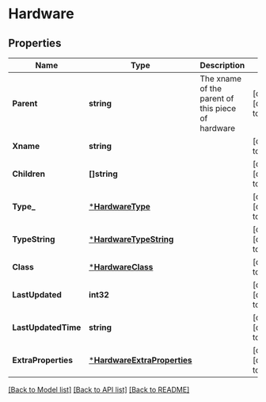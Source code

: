 # Hardware

## Properties
Name | Type | Description | Notes
------------ | ------------- | ------------- | -------------
**Parent** | **string** | The xname of the parent of this piece of hardware | [optional] [default to null]
**Xname** | **string** |  | [default to null]
**Children** | **[]string** |  | [optional] [default to null]
**Type_** | [***HardwareType**](hardware_type.md) |  | [optional] [default to null]
**TypeString** | [***HardwareTypeString**](hardware_type_string.md) |  | [optional] [default to null]
**Class** | [***HardwareClass**](hardware_class.md) |  | [default to null]
**LastUpdated** | **int32** |  | [optional] [default to null]
**LastUpdatedTime** | **string** |  | [optional] [default to null]
**ExtraProperties** | [***HardwareExtraProperties**](hardware_extra_properties.md) |  | [optional] [default to null]

[[Back to Model list]](../README.md#documentation-for-models) [[Back to API list]](../README.md#documentation-for-api-endpoints) [[Back to README]](../README.md)

